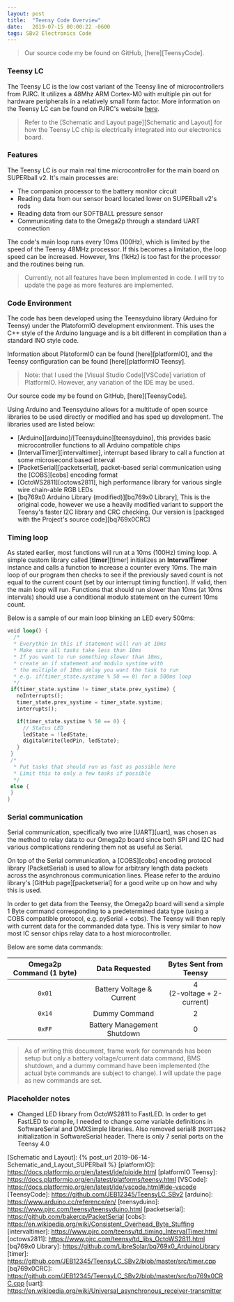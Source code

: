 ```yaml
---
layout: post
title:  "Teensy Code Overview"
date:   2019-07-15 00:00:22 -0600
tags: SBv2 Electronics Code
---
```


> Our source code my be found on GitHub, [here][TeensyCode].

### Teensy LC

The Teensy LC is the low cost variant of the Teensy line of microcontrollers from PJRC. It utilizes a 48Mhz ARM Cortex-M0 with multiple pin out for hardware peripherals in a relatively small form factor. More information on the Teensy LC can be found on PJRC's website [here][teensyLC].

> Refer to the [Schematic and Layout page][Schematic and Layout] for how the Teensy LC chip is electrically integrated into our electronics board.

### Features

The Teensy LC is our main real time microcontroller for the main board on SUPERball v2. It's main processes are:
* The companion processor to the battery monitor circuit
* Reading data from our sensor board located lower on SUPERball v2's rods
* Reading data from our SOFTBALL pressure sensor
* Communicating data to the Omega2p through a standard UART connection

The code's main loop runs every 10ms (100Hz), which is limited by the speed of the Teensy 48MHz processor. If this becomes a limitation, the loop speed can be increased. However, 1ms (1kHz) is too fast for the processor and the routines being run.

> Currently, not all features have been implemented in code. I will try to update the page as more features are implemented.

### Code Environment

The code has been developed using the Teensyduino library (Arduino for Teensy) under the PlatoformIO development environment. This uses the C++ style of the Arduino language and is a bit different in compilation than a standard INO style code.

Information about PlatoformIO can be found [here][platformIO], and the Teensy configuration can be found [here][platformIO Teensy].

> Note: that I used the [Visual Studio Code][VSCode] variation of PlatformIO. However, any variation of the IDE may be used.

Our source code my be found on GitHub, [here][TeensyCode].

Using Arduino and Teensyduino allows for a multitude of open source libraries to be used directly or modified and has sped up development. The libraries used are listed below:
* [Arduino][arduino]/[Teensyduino][teensyduino], this provides basic microcontroller functions to all Arduino compatible chips
* [IntervalTimer][intervaltimer], interrupt based library to call a function at some microsecond based interval
* [PacketSerial][packetserial], packet-based serial communication using the [COBS][cobs] encoding format
* [OctoWS2811][octows2811], high performance library for various single wire chain-able RGB LEDs
* [bq769x0 Arduino Library (modified)][bq769x0 Library], This is the original code, however we use a heavily modified variant to support the Teensy's faster I2C library and CRC checking. Our version is [packaged with the Project's source code][bq769x0CRC]

### Timing loop

 As stated earlier, most functions will run at a 10ms (100Hz) timing loop. A simple custom library called [**timer**][timer] initializes an **IntervalTimer** instance and calls a function to increase a counter every 10ms. The main loop of our program then checks to see if the previously saved count is not equal to the current count (set by our interrupt timing function). If valid, then the main loop will run. Functions that should run slower than 10ms (at 10ms intervals) should use a conditional modulo statement on the current 10ms count.

 Below is a sample of our main loop blinking an LED every 500ms:

 ```rust
 void loop() {
   /*
   * Everythin in this if statement will run at 10ms
   * Make sure all tasks take less than 10ms
   * If you want to run something slower than 10ms,
   * create an if statement and modulo systime with
   * the multiple of 10ms delay you want the task to run
   * e.g. if(timer_state.systime % 50 == 0) for a 500ms loop
   */
  if(timer_state.systime != timer_state.prev_systime) {
    noInterrupts();
    timer_state.prev_systime = timer_state.systime;
    interrupts();

    if(timer_state.systime % 50 == 0) {
      // Status LED
      ledState = !ledState;
      digitalWrite(ledPin, ledState);
    }
  }
  /*
   * Put tasks that should run as fast as possible here
   * Limit this to only a few tasks if possible
   */
  else {
  }
}
 ```

### Serial communication

Serial communication, specifically two wire [UART][uart], was chosen as the method to relay data to our Omega2p board since both SPI and I2C had various complications rendering them not as useful as Serial.

On top of the Serial communication, a [COBS][cobs] encoding protocol library (PacketSerial) is used to allow for arbitrary length data packets across the asynchronous communication lines. Please refer to the arduino library's [GitHub page][packetserial] for a good write up on how and why this is used.

In order to get data from the Teensy, the Omega2p board will send a simple 1 Byte command corresponding to a predetermined data type (using a COBS compatible protocol, e.g. pySerial + cobs). The Teensy will then reply with current data for the commanded data type. This is very similar to how most IC sensor chips relay data to a host microcontroller.

Below are some data commands:

Omega2p Command (1 byte) | Data Requested | Bytes Sent from Teensy
:---: | :---: | :---:
`0x01` | Battery Voltage & Current | 4<br/>(2-voltage + 2-current)
`0x14`  | Dummy Command | 2
`0xFF`  | Battery Management Shutdown | 0

> As of writing this document, frame work for commands has been setup but only a battery voltage/current data command, BMS shutdown, and a dummy command have been implemented (the actual byte commands are subject to change). I will update the page as new commands are set.

### Placeholder notes
* Changed LED library from OctoWS2811 to FastLED. In order to get FastLED to compile, I needed to change some variable definitions in SoftwareSerial and DMXSimple libraries. Also removed serial8 ```IMXRT1062``` initialization in SoftwareSerial header. There is only 7 serial ports on the Teensy 4.0

[teensyLC]: https://www.pjrc.com/teensy/teensyLC.html
[Schematic and Layout]: {% post_url 2019-06-14-Schematic_and_Layout_SUPERball %}
[platformIO]: https://docs.platformio.org/en/latest/ide/pioide.html
[platformIO Teensy]: https://docs.platformio.org/en/latest/platforms/teensy.html
[VSCode]: https://docs.platformio.org/en/latest/ide/vscode.html#ide-vscode
[TeensyCode]: https://github.com/JEB12345/TeensyLC_SBv2
[arduino]: https://www.arduino.cc/reference/en/
[teensyduino]: https://www.pjrc.com/teensy/teensyduino.html
[packetserial]: https://github.com/bakercp/PacketSerial
[cobs]: https://en.wikipedia.org/wiki/Consistent_Overhead_Byte_Stuffing
[intervaltimer]: https://www.pjrc.com/teensy/td_timing_IntervalTimer.html
[octows2811]: https://www.pjrc.com/teensy/td_libs_OctoWS2811.html
[bq769x0 Library]: https://github.com/LibreSolar/bq769x0_ArduinoLibrary
[timer]: https://github.com/JEB12345/TeensyLC_SBv2/blob/master/src/timer.cpp
[bq769x0CRC]: https://github.com/JEB12345/TeensyLC_SBv2/blob/master/src/bq769x0CRC.cpp
[uart]: https://en.wikipedia.org/wiki/Universal_asynchronous_receiver-transmitter
